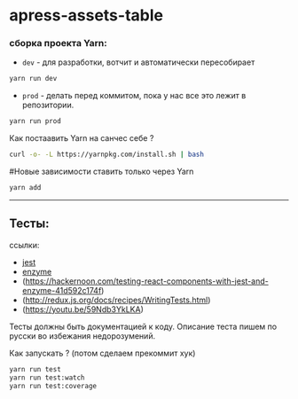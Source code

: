 # apress-assets-table

### сборка проекта Yarn:
* ```dev``` - для разработки, вотчит и автоматически пересобирает
```bash
yarn run dev
```
* ```prod``` - делать перед коммитом, пока у нас все это лежит в репозитории.
```bash
yarn run prod
```
Как постаавить Yarn на санчес себе ?
```bash
curl -o- -L https://yarnpkg.com/install.sh | bash
```
#Новые зависимости ставить только через Yarn
```bash
yarn add
```
---
## Тесты:

ссылки:

+ [jest](https://facebook.github.io/jest/)
+ [enzyme](http://airbnb.io/enzyme/)
+ (https://hackernoon.com/testing-react-components-with-jest-and-enzyme-41d592c174f)
+ (http://redux.js.org/docs/recipes/WritingTests.html)
+ (https://youtu.be/59Ndb3YkLKA)

Тесты должны быть документацией к коду.
Описание теста пишем по русски во избежания недорозумений.

Как запускать ? (потом сделаем прекоммит хук)
```bash
yarn run test
yarn run test:watch
yarn run test:coverage
```
